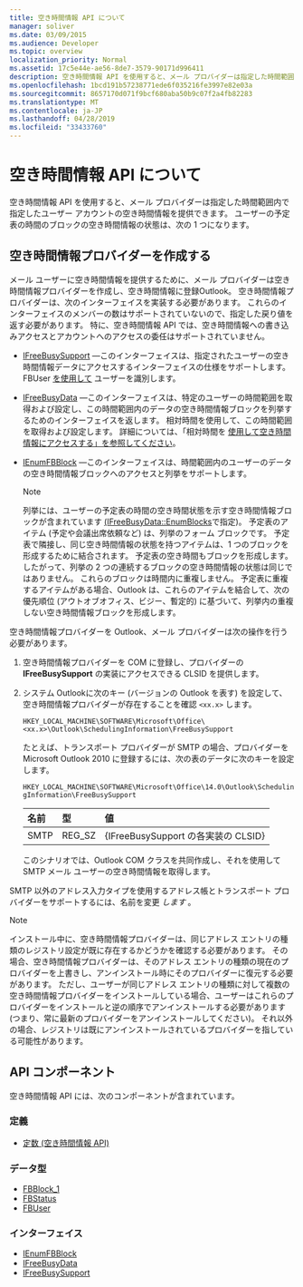 ```yaml
---
title: 空き時間情報 API について
manager: soliver
ms.date: 03/09/2015
ms.audience: Developer
ms.topic: overview
localization_priority: Normal
ms.assetid: 17c5e44e-ae56-8de7-3579-90171d996411
description: 空き時間情報 API を使用すると、メール プロバイダーは指定した時間範囲内で指定したユーザー アカウントの空き時間情報を提供できます。
ms.openlocfilehash: 1bcd191b57238771ede6f035216fe3997e82e03a
ms.sourcegitcommit: 8657170d071f9bcf680aba50b9c07f2a4fb82283
ms.translationtype: MT
ms.contentlocale: ja-JP
ms.lasthandoff: 04/28/2019
ms.locfileid: "33433760"
---
```

# <a name="about-the-freebusy-api"></a>空き時間情報 API について

空き時間情報 API を使用すると、メール プロバイダーは指定した時間範囲内で指定したユーザー アカウントの空き時間情報を提供できます。 ユーザーの予定表の時間のブロックの空き時間情報の状態は、次の 1 つになります。
  
## <a name="create-a-freebusy-provider"></a>空き時間情報プロバイダーを作成する

メール ユーザーに空き時間情報を提供するために、メール プロバイダーは空き時間情報プロバイダーを作成し、空き時間情報に登録Outlook。 空き時間情報プロバイダーは、次のインターフェイスを実装する必要があります。 これらのインターフェイスのメンバーの数はサポートされていないので、指定した戻り値を返す必要があります。 特に、空き時間情報 API では、空き時間情報への書き込みアクセスとアカウントへのアクセスの委任はサポートされていません。
  
- [IFreeBusySupport](ifreebusysupport.md) —このインターフェイスは、指定されたユーザーの空き時間情報データにアクセスするインターフェイスの仕様をサポートします。 FBUser [を使用して](fbuser.md) ユーザーを識別します。 
    
- [IFreeBusyData](ifreebusydata.md) —このインターフェイスは、特定のユーザーの時間範囲を取得および設定し、この時間範囲内のデータの空き時間情報ブロックを列挙するためのインターフェイスを返します。 相対時間を使用して、この時間範囲を取得および設定します。 詳細については、「相対時間を [使用して空き時間情報にアクセスする」を参照してください](how-to-use-relative-time-to-access-free-busy-data.md)。
    
- [IEnumFBBlock](ienumfbblock.md) —このインターフェイスは、時間範囲内のユーザーのデータの空き時間情報ブロックへのアクセスと列挙をサポートします。 
    
   > [!NOTE]
   > 列挙には、ユーザーの予定表の時間の空き時間状態を示す空き時間情報ブロックが含まれています [(IFreeBusyData::EnumBlocks](ifreebusydata-enumblocks.md)で指定)。 予定表のアイテム (予定や会議出席依頼など) は、列挙のフォーム ブロックです。 予定表で隣接し、同じ空き時間情報の状態を持つアイテムは、1 つのブロックを形成するために結合されます。 予定表の空き時間もブロックを形成します。 したがって、列挙の 2 つの連続するブロックの空き時間情報の状態は同じではありません。 これらのブロックは時間内に重複しません。 予定表に重複するアイテムがある場合、Outlook は、これらのアイテムを結合して、次の優先順位 (アウトオブオフィス、ビジー、暫定的) に基づいて、列挙内の重複しない空き時間情報ブロックを形成します。 
  
空き時間情報プロバイダーを Outlook、メール プロバイダーは次の操作を行う必要があります。
  
1. 空き時間情報プロバイダーを COM に登録し、プロバイダーの **IFreeBusySupport** の実装にアクセスできる CLSID を提供します。 
    
2. システム Outlookに次のキー (バージョンの Outlook を表す) を設定して、空き時間情報プロバイダーが存在することを確認 `<xx.x>` します。 
    
   `HKEY_LOCAL_MACHINE\SOFTWARE\Microsoft\Office\<xx.x>\Outlook\SchedulingInformation\FreeBusySupport`
    
   たとえば、トランスポート プロバイダーが SMTP の場合、プロバイダーを Microsoft Outlook 2010 に登録するには、次の表のデータに次のキーを設定します。 
    
   `HKEY_LOCAL_MACHINE\SOFTWARE\Microsoft\Office\14.0\Outlook\SchedulingInformation\FreeBusySupport`
    
   |名前 |型 |値 |
   |:-----|:-----|:-----|
   |SMTP  |REG_SZ  |{IFreeBusySupport の各実装の CLSID}  |
   
   このシナリオでは、Outlook COM クラスを共同作成し、それを使用して SMTP メール ユーザーの空き時間情報を取得します。
    
SMTP 以外のアドレス入力タイプを使用するアドレス帳とトランスポート プロバイダーをサポートするには、名前を変更  *します* 。 
  
> [!NOTE]
> インストール中に、空き時間情報プロバイダーは、同じアドレス エントリの種類のレジストリ設定が既に存在するかどうかを確認する必要があります。 その場合、空き時間情報プロバイダーは、そのアドレス エントリの種類の現在のプロバイダーを上書きし、アンインストール時にそのプロバイダーに復元する必要があります。 ただし、ユーザーが同じアドレス エントリの種類に対して複数の空き時間情報プロバイダーをインストールしている場合、ユーザーはこれらのプロバイダーをインストールと逆の順序でアンインストールする必要があります (つまり、常に最新のプロバイダーをアンインストールしてください)。 それ以外の場合、レジストリは既にアンインストールされているプロバイダーを指している可能性があります。 
  
## <a name="api-components"></a>API コンポーネント

空き時間情報 API には、次のコンポーネントが含まれています。
  
### <a name="definitions"></a>定義

- [定数 (空き時間情報 API)](constants-free-busy-api.md)
    
### <a name="data-types"></a>データ型

- [FBBlock_1](fbblock_1.md)
- [FBStatus](fbstatus.md)
- [FBUser](fbuser.md)
    
### <a name="interfaces"></a>インターフェイス

- [IEnumFBBlock](ienumfbblock.md)
- [IFreeBusyData](ifreebusydata.md)
- [IFreeBusySupport](ifreebusysupport.md)
    

